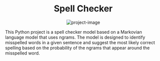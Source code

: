 <h1 align="center" id="title">Spell Checker</h1>

<p align="center"><img src="" alt="project-image"></p>

<p id="description">This Python project is a spell checker model based on a Markovian language model that uses ngrams. The model is designed to identify misspelled words in a given sentence and suggest the most likely correct spelling based on the probability of the ngrams that appear around the misspelled word.</p>
